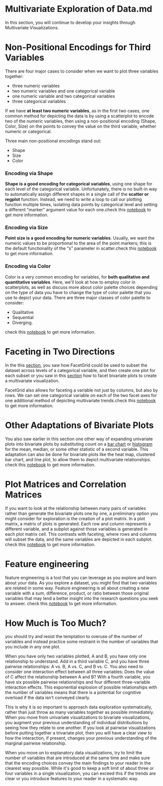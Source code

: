 
# Multivariate Exploration of Data.md

In this section, you will continue to develop your insights through Multivariate Visualizations. 

# Non-Positional Encodings for Third Variables

There are four major cases to consider when we want to plot three variables together:


  * three numeric variables
  * two numeric variables and one categorical variable
  * one numeric variable and two categorical variables
  * three categorical variables


If we have **at least two numeric variables**, as in the first two cases, one common method for depicting the data is by using a scatterplot to encode two of the numeric variables, then using a non-positional encoding (Shape, Color, Size) on the points to convey the value on the third variable, whether numeric or categorical. 

Three main non-positional encodings stand out: 
* Shape
* Size
* Color


### Encoding via Shape

**Shape is a good encoding for categorical variables**, using one shape for each level of the categorical variable. Unfortunately, there is no built-in way to automatically assign different shapes in a single call of the **scatter or regplot** function. Instead, we need to write a loop to call our plotting function multiple times, isolating data points by categorical level and setting a different "marker" argument value for each one.check this [notebook](https://github.com/A2Amir/Data-Visualization-in-Data-Science-Process/blob/master/Code/Encoding%20via%20Shape.ipynb) to get more information.

### Encoding via Size

**Point size is a good encoding for numeric variables**. Usually, we want the numeric values to be proportional to the area of the point markers; this is the default functionality of the "s" parameter in scatter.check this [notebook](https://github.com/A2Amir/Data-Visualization-in-Data-Science-Process/blob/master/Code/Encoding%20via%20Size.ipynb) to get more information.

### Encoding via Color 
Color is a very common encoding for variables, for **both qualitative and quantitative variables**. Here, we'll look at how to employ color in scatterplots, as well as discuss more about color palette choices depending on the type of data you have to change the type of color palette that you use to depict your data. There are three major classes of color palette to consider: 
* Qualitative
* Sequential
* Diverging.

check this [notebook](https://github.com/A2Amir/Data-Visualization-in-Data-Science-Process/blob/master/Code/Encoding%20via%20Color%20.ipynb) to get more information.

# Faceting in Two Directions


In the this [section](https://github.com/A2Amir/Data-Visualization-in-Data-Science-Process/blob/master/Code/Faceting.ipynb), you saw how FacetGrid could be used to subset the dataset across levels of a categorical variable, and then create one plot for each subset or you saw in this [section](https://github.com/A2Amir/Data-Visualization-in-Data-Science-Process/blob/master/Code/Encoding%20via%20Color%20.ipynb) how to facet bivariate plots to create a multivariate visualization.


FacetGrid also allows for faceting a variable not just by columns, but also by rows. We can set one categorical variable on each of the two facet axes for one additional method of depicting multivariate trends.check this [notebook](https://github.com/A2Amir/Data-Visualization-in-Data-Science-Process/blob/master/Code/Faceting%20in%20Two%20Directions.ipynb) to get more information.

# Other Adaptations of Bivariate Plots


You also saw earlier in this section one other way of expanding univariate plots into bivariate plots by substituting count on a [bar chart](https://github.com/A2Amir/Data-Visualization-in-Data-Science-Process/blob/master/Code/Adapted%20Bar%20Charts.ipynb) or [histogram](https://github.com/A2Amir/Data-Visualization-in-Data-Science-Process/blob/master/Code/Adapted%20Histograms.ipynb) for the mean, median, or some other statistic of a second variable. This adaptation can also be done for bivariate plots like the heat map, clustered bar chart, and line plot, to allow them to depict multivariate relationships. check this [notebook](https://github.com/A2Amir/Data-Visualization-in-Data-Science-Process/blob/master/Code/Other%20Adaptations%20of%20Bivariate%20Plots.ipynb) to get more information.

# Plot Matrices and Correlation Matrices

If you want to look at the relationship between many pairs of variables rather than generate the bivariate plots one by one, a preliminary option you might consider for exploration is the creation of a plot matrix. In a plot matrix, a matrix of plots is generated. Each row and column represents a different variable, and a subplot against those variables is generated in each plot matrix cell. This contrasts with faceting, where rows and columns will subset the data, and the same variables are depicted in each subplot. check this [notebook](https://github.com/A2Amir/Data-Visualization-in-Data-Science-Process/blob/master/Code/Plot%20Matrices.ipynb) to get more information.

# Feature engineering

feature engineering is a tool that you can leverage as you explore and learn about your data. As you explore a dataset, you might find that two variables are related in some way. Feature engineering is all about creating a new variable with a sum, difference, product, or ratio between those original variables that may lend a better insight into the research questions you seek to answer. check this [notebook](https://github.com/A2Amir/Data-Visualization-in-Data-Science-Process/blob/master/Code/Feature%20Engineering.ipynb) to get more information.

# How Much is Too Much?

you should try and resist the temptation to overuse of the number of variables and instead practice some restraint in the number of variables that you include in any one plot.

When you have only two variables plotted, A and B, you have only one relationship to understand. Add in a third variable C, and you have three pairwise relationships: A vs. B, A vs. C, and B vs. C. You also need to consider one interaction effect between all three variables: Does the value of C affect the relationship between A and B? With a fourth variable, you have six possible pairwise relationships and four different three-variable interaction effects. This exponential explosion of possible relationships with the number of variables means that there is a potential for cognitive overload if the data isn't conveyed clearly.

This is why it is so important to approach data exploration systematically, rather than just throw as many variables together as possible immediately. When you move from univariate visualizations to bivariate visualizations, you augment your previous understanding of individual distributions by seeing how they relate to one another. If you look at pairwise visualizations before putting together a trivariate plot, then you will have a clear view to how the interaction, if present, changes your previous understanding of the marginal pairwise relationship.

When you move on to explanatory data visualizations, try to limit the number of variables that are introduced at the same time and make sure that the encoding choices convey the main findings to your reader in the clearest way possible. While it's good to keep a soft limit of about three or four variables in a single visualization, you can exceed this if the trends are clear or you introduce features to your reader in a systematic way.
